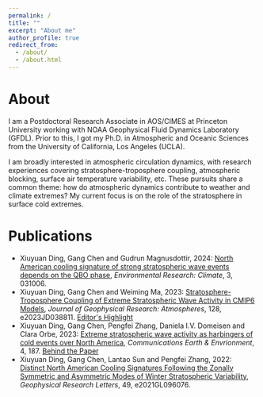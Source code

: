 ```yaml
---
permalink: /
title: ""
excerpt: "About me"
author_profile: true
redirect_from: 
  - /about/
  - /about.html
---
```


About
======
I am a Postdoctoral Research Associate in AOS/CIMES at Princeton University working with NOAA Geophysical Fluid Dynamics Laboratory (GFDL). Prior to this, I got my Ph.D. in Atmospheric and Oceanic Sciences from the University of California, Los Angeles (UCLA). 

I am broadly interested in atmospheric circulation dynamics, with research experiences covering stratosphere-troposphere coupling, atmospheric blocking, surface air temperature variability, etc. These pursuits share a common theme: how do atmospheric dynamics contribute to weather and climate extremes? My current focus is on the role of the stratosphere in surface cold extremes.

Publications
======
* Xiuyuan Ding, Gang Chen and Gudrun Magnusdottir, 2024: [North American cooling signature of strong stratospheric wave events depends on the QBO phase](https://doi.org/10.1088/2752-5295/ad53f6), _Environmental Research: Climate_, 3, 031006.
* Xiuyuan Ding, Gang Chen and Weiming Ma, 2023: [Stratosphere-Troposphere Coupling of Extreme Stratospheric Wave Activity in CMIP6 Models](https://doi.org/10.1029/2023JD038811), _Journal of Geophysical Research: Atmospheres_, 128, e2023JD038811. [Editor's Highlight](https://eos.org/editor-highlights/modeling-stratospheric-impacts-on-north-american-extreme-events)
* Xiuyuan Ding, Gang Chen, Pengfei Zhang, Daniela I.V. Domeisen and Clara Orbe, 2023: [Extreme stratospheric wave activity as harbingers of cold events over North America](https://doi.org/10.1038/s43247-023-00845-y), _Communications Earth & Envrionment_, 4, 187. [Behind the Paper](https://earthenvironmentcommunity.nature.com/posts/a-new-precursor-for-north-american-cold-spells)
* Xiuyuan Ding, Gang Chen, Lantao Sun and Pengfei Zhang, 2022: [Distinct North American Cooling Signatures Following the Zonally Symmetric and Asymmetric Modes of Winter Stratospheric Variability](https://doi.org/10.1029/2021GL096076), _Geophysical Research Letters_, 49, e2021GL096076.



